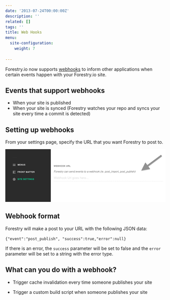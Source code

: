 ```yaml
---
date: '2013-07-24T00:00:00Z'
description: ''
related: []
tags: ''
title: Web Hooks
menu:
  site-configuration:
    weight: 7

---
```

Forestry.io now supports [webhooks](https://sendgrid.com/blog/whats-webhook/) to inform other applications when certain events happen with your Forestry.io site. 

## Events that support webhooks

*   When your site is published
*   When your site is synced (Forestry watches your repo and syncs your site every time a commit is detected)

## Setting up webhooks

From your settings page, specify the URL that you want Forestry to post to.

![/docs/forestryio/images/webhook-settings.png](/docs/forestryio/images/webhook-settings.png)

## Webhook format

Forestry will make a post to your URL with the following JSON data:

`{"event":"post_publish", "success":true,"error":null}`​

If there is an error, the `success` parameter will be set to false and the `error` parameter will be set to a string with the error type.

## What can you do with a webhook?

*   Trigger cache invalidation every time someone publishes your site  

*   Trigger a custom build script when someone publishes your site
